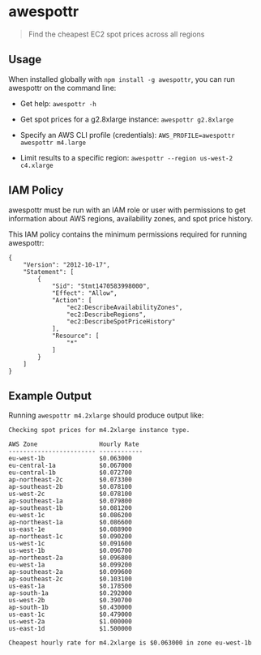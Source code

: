# awespottr
> Find the cheapest EC2 spot prices across all regions

## Usage

When installed globally with `npm install -g awespottr`, you can run
awespottr on the command line:

- Get help: `awespottr -h`

- Get spot prices for a g2.8xlarge instance: `awespottr g2.8xlarge`

- Specify an AWS CLI profile (credentials):
`AWS_PROFILE=awespottr awespottr m4.large`

- Limit results to a specific region: `awespottr --region us-west-2 c4.xlarge`

## IAM Policy

awespottr must be run with an IAM role or user with permissions to get
information about AWS regions, availability zones, and spot price history.

This IAM policy contains the minimum permissions required for running awespottr:

```
{
    "Version": "2012-10-17",
    "Statement": [
        {
            "Sid": "Stmt1470583998000",
            "Effect": "Allow",
            "Action": [
                "ec2:DescribeAvailabilityZones",
                "ec2:DescribeRegions",
                "ec2:DescribeSpotPriceHistory"
            ],
            "Resource": [
                "*"
            ]
        }
    ]
}
```

## Example Output

Running `awespottr m4.2xlarge` should produce output like:

```
Checking spot prices for m4.2xlarge instance type.

AWS Zone                 Hourly Rate
------------------------ ------------
eu-west-1b               $0.063000
eu-central-1a            $0.067000
eu-central-1b            $0.072700
ap-northeast-2c          $0.073300
ap-southeast-2b          $0.078100
us-west-2c               $0.078100
ap-southeast-1a          $0.079800
ap-southeast-1b          $0.081200
eu-west-1c               $0.086200
ap-northeast-1a          $0.086600
us-east-1e               $0.088900
ap-northeast-1c          $0.090200
us-west-1c               $0.091600
us-west-1b               $0.096700
ap-northeast-2a          $0.096800
eu-west-1a               $0.099200
ap-southeast-2a          $0.099600
ap-southeast-2c          $0.103100
us-east-1a               $0.178500
ap-south-1a              $0.292000
us-west-2b               $0.390700
ap-south-1b              $0.430000
us-east-1c               $0.479000
us-west-2a               $1.000000
us-east-1d               $1.500000

Cheapest hourly rate for m4.2xlarge is $0.063000 in zone eu-west-1b
```
